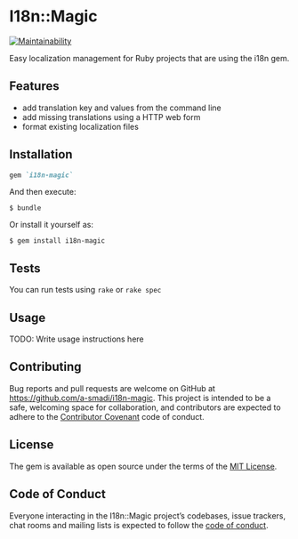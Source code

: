 # I18n::Magic

[![Maintainability](https://api.codeclimate.com/v1/badges/479e81db41acc3f00d92/maintainability)](https://codeclimate.com/github/a-smadi/i18n-magic/maintainability)

Easy localization management for Ruby projects that are using the i18n gem.

## Features

* add translation key and values from the command line
* add missing translations using a HTTP web form
* format existing localization files

## Installation

```ruby
gem `i18n-magic`
```

And then execute:

    $ bundle

Or install it yourself as:

    $ gem install i18n-magic

## Tests

You can run tests using `rake` or `rake spec`

## Usage

TODO: Write usage instructions here

## Contributing

Bug reports and pull requests are welcome on GitHub at https://github.com/a-smadi/i18n-magic. This project is intended to be a safe, welcoming space for collaboration, and contributors are expected to adhere to the [Contributor Covenant](http://contributor-covenant.org) code of conduct.

## License

The gem is available as open source under the terms of the [MIT License](https://opensource.org/licenses/MIT).

## Code of Conduct

Everyone interacting in the I18n::Magic project’s codebases, issue trackers, chat rooms and mailing lists is expected to follow the [code of conduct](https://github.com/a-smadi/i18n-magic/blob/master/CODE_OF_CONDUCT.md).

